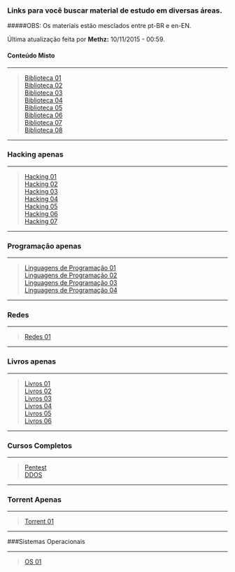 ### Links para você buscar material de estudo em diversas áreas.
#####OBS: Os materiais estão mesclados entre pt-BR e en-EN.    

Última atualização feita por **Methz:** 10/11/2015 - 00:59.    

#### Conteúdo Misto
- - -
>[Biblioteca 01](http://goo.gl/c5r3GC)  
[Biblioteca 02](http://goo.gl/7DGxLq)  
[Biblioteca 03](http://goo.gl/FtyXIe)  
[Biblioteca 04](https://goo.gl/v5iVKE)  
[Biblioteca 05](https://goo.gl/8v6Jtc)    
[Biblioteca 06](https://goo.gl/zOHKRJ)    
[Biblioteca 07](https://goo.gl/qTUPRc)    
[Biblioteca 08](https://goo.gl/IUq1mK)  
- - -

### Hacking apenas 
- - -
 
>[Hacking 01](https://goo.gl/sYWzUT)  
[Hacking 02](https://goo.gl/5tnAJH)    
[Hacking 03](https://goo.gl/CzlLGa)    
[Hacking 04](https://goo.gl/qp1R0m)  
[Hacking 05](https://goo.gl/wV7nW1)    
[Hacking 06](https://goo.gl/vU244w)      
[Hacking 07](https://goo.gl/5TW96S)

- - -
### Programação apenas
- - -

>[Linguagens de Programação 01](https://goo.gl/AzlVMc)  
[Linguagens de Programação 02](https://goo.gl/InArZQ)      
[Linguagens de Programação 03](https://goo.gl/Av5sgs)    
[Linguagens de Programação 04](https://goo.gl/isKoxu)     


- - -
### Redes
- - -

>[Redes 01](https://goo.gl/ePx5Kd)  


- - -
### Livros apenas
- - -

>[Livros 01](https://goo.gl/uxHqqY)        
[Livros 02](https://goo.gl/NwKsVx)    
[Livros 03](https://goo.gl/zMSl7J)  
[Livros 04](https://goo.gl/26NK23)    
[Livros 05](https://goo.gl/OkEITY)      
[Livros 06](https://goo.gl/VoR8SA)    


- - -
### Cursos Completos
- - - 

>[Pentest](https://goo.gl/RFYrI0)    
[DDOS](https://goo.gl/H7rLGM)  

- - -
### Torrent Apenas
- - -

>[Torrent 01](https://goo.gl/j07eJ1)  

- - -
###Sistemas Operacionais
- - -

>[OS 01](https://goo.gl/2kzaAn)  
